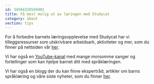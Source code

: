 ```yaml
---
id: 34564328549401
title: Få mest mulig ut av læringen med Studycat
category: about
section: tips
---
```

For å forbedre barnets læringsopplevelse med Studycat har vi tilleggsressurser som utskrivbare arbeidsark, aktiviteter og mer, som du finner på nettsiden vår [her](https://studycat.com/learn/).

Vi har også en [YouTube-kanal](https://www.youtube.com/@learnwithstudycat) med mange morsomme sanger og fortellinger som kan hjelpe barnet ditt med språklæringen.

Vi har også en blogg der du kan finne ekspertråd, artikler om barns språklæring og våre siste nyheter, som du finner [her](https://studycat.com/blog/).

